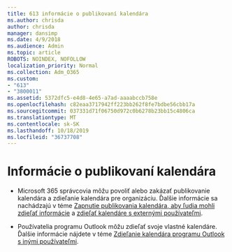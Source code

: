 ```yaml
---
title: 613 informácie o publikovaní kalendára
ms.author: chrisda
author: chrisda
manager: dansimp
ms.date: 4/9/2018
ms.audience: Admin
ms.topic: article
ROBOTS: NOINDEX, NOFOLLOW
localization_priority: Normal
ms.collection: Adm_O365
ms.custom:
- "613"
- "3800011"
ms.assetid: 5372dfc5-e4d8-4e65-a7ad-aaaabccb758e
ms.openlocfilehash: c82eaa3717942ff223bb262f8fe7bdbe56cbb17a
ms.sourcegitcommit: 037331d71f06750d972c0b6278b23bb15c4806ca
ms.translationtype: MT
ms.contentlocale: sk-SK
ms.lasthandoff: 10/18/2019
ms.locfileid: "36737708"
---
```

# <a name="calendar-publishing-information"></a>Informácie o publikovaní kalendára

- Microsoft 365 správcovia môžu povoliť alebo zakázať publikovanie kalendára a zdieľanie kalendára pre organizáciu. Ďalšie informácie sa nachádzajú v téme [Zapnutie publikovania kalendára, aby ľudia mohli zdieľať informácie](https://support.office.com/article/EB432E21-AAF0-466B-BF85-CEFEC0C7C4FC) a [zdieľať kalendáre s externými používateľmi](https://docs.microsoft.com/office365/admin/manage/share-calendars-with-external-users).

- Používatelia programu Outlook môžu zdieľať svoje vlastné kalendáre. Ďalšie informácie nájdete v téme [Zdieľanie kalendára programu Outlook s inými používateľmi](https://support.office.com/article/353ed2c1-3ec5-449d-8c73-6931a0adab88).
